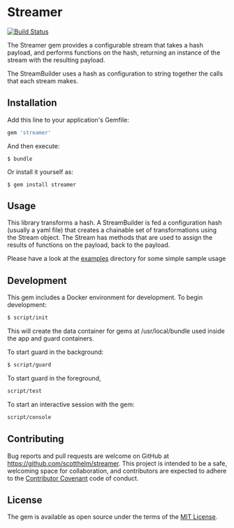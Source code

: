 # Streamer

[![Build Status](https://travis-ci.org/scotthelm/streamer.svg?branch=master)](https://travis-ci.org/scotthelm/streamer)

The Streamer gem provides a configurable stream that takes a hash payload, and
performs functions on the hash, returning an instance of the stream with the
resulting payload.

The StreamBuilder uses a hash as configuration to string together the calls
that each stream makes.

## Installation

Add this line to your application's Gemfile:

```ruby
gem 'streamer'
```

And then execute:

    $ bundle

Or install it yourself as:

    $ gem install streamer

## Usage

This library transforms a hash. A StreamBuilder is fed a configuration hash
(usually a yaml file) that creates a chainable set of transformations using
the Stream object. The Stream has methods that are used to assign the results
of functions on the payload, back to the payload.

Please have a look at the [examples](./examples) directory for some simple
sample usage

## Development
This gem includes a Docker environment for development. To begin development:

```bash
$ script/init
```

This will create the data container for gems at /usr/local/bundle used inside
the app and guard containers.

To start guard in the background:

```bash
$ script/guard
```

To start guard in the foreground, 

```bash
script/test
```

To start an interactive session with the gem:

```bash
script/console
```

## Contributing

Bug reports and pull requests are welcome on GitHub at
https://github.com/scotthelm/streamer. This project is intended to be a safe,
welcoming space for collaboration, and contributors are expected to adhere to
the [Contributor Covenant](http://contributor-covenant.org) code of conduct.

## License

The gem is available as open source under the terms of the
[MIT License](http://opensource.org/licenses/MIT).

